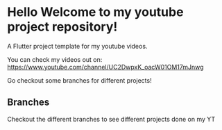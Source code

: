 # Hello Welcome to my youtube project repository!

A Flutter project template for my youtube videos. 

You can check my videos out on: https://www.youtube.com/channel/UC2DwpxK_oacW01OM17mJnwg

Go checkout some branches for different projects!

## Branches

Checkout the different branches to see different projects done on my YT
